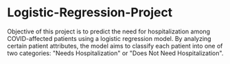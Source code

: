 # Logistic-Regression-Project
Objective of this project is to predict the need for hospitalization among COVID-affected patients using a logistic regression model. By analyzing certain patient attributes, the model aims to classify each patient into one of two categories: "Needs Hospitalization" or "Does Not Need Hospitalization".
